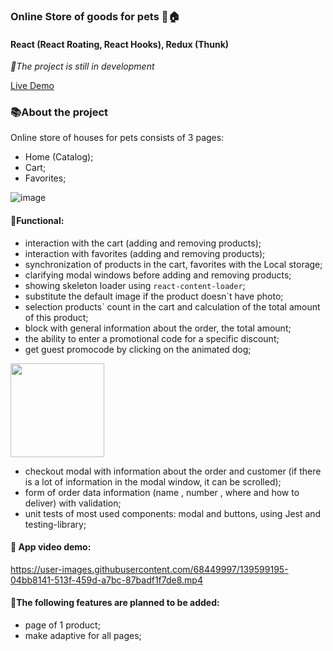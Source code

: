 ### Online Store of goods for pets 🐶🏠

#### React (React Roating, React Hooks), Redux (Thunk)


*📝The project is still in development*

[Live Demo](https://online-shop-react.vercel.app/)

### 📚About the project

Online store of houses for pets consists of 3 pages:
- Home (Catalog);
- Cart;
- Favorites;

![image](https://user-images.githubusercontent.com/68449997/138617518-7d8facff-1b8e-4a78-aea4-7927828eec42.png)


#### 📘Functional:
- interaction with the cart (adding and removing products);
- interaction with favorites (adding and removing products);
- synchronization of products in the cart, favorites with the Local storage;
- clarifying modal windows before adding and removing products;
- showing skeleton loader using `react-content-loader`;
- substitute the default image if the product doesn`t have photo;
- selection products` count in the cart and calculation of the total amount of this product;
- block with general information about the order, the total amount;
- the ability to enter a promotional code for a specific discount;
- get guest promocode by clicking on the animated dog;

<img src="https://user-images.githubusercontent.com/68449997/139599093-54e25a8a-697a-429f-a675-58fd1f21b689.png" height="150">

- checkout modal with information about the order and customer (if there is a lot of information in the modal window, it can be scrolled);
- form of order data information (name , number , where and how to deliver) with validation;
- unit tests of most used components: modal and buttons, using Jest and testing-library;

#### 🎥 App video demo:

https://user-images.githubusercontent.com/68449997/139599195-04bb8141-513f-459d-a7bc-87badf1f7de8.mp4



#### 📒The following features are planned to be added:
- page of 1 product;
- make adaptive for all pages;
